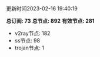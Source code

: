 更新时间2023-02-16 19:40:19

**总订阅: 73**
**总节点: 892**
**有效节点: 281**
- v2ray节点: 182
- ss节点: 98
- trojan节点: 1
